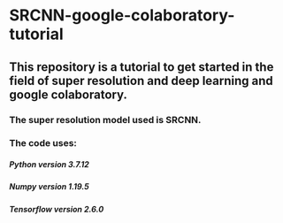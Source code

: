 # SRCNN-google-colaboratory-tutorial
## This repository is a tutorial to get started in the field of super resolution and deep learning and google colaboratory.
### The super resolution model used is **SRCNN**.
### The code uses:
#####     Python version 3.7.12
#####     Numpy version 1.19.5
#####     Tensorflow version 2.6.0 
